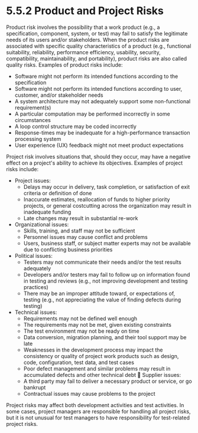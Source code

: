 # 5.5.2 Product and Project Risks

Product risk involves the possibility that a work product \(e.g., a specification, component, system, or test\) may fail to satisfy the legitimate needs of its users and/or stakeholders. When the product risks are associated with specific quality characteristics of a product \(e.g., functional suitability, reliability, performance efficiency, usability, security, compatibility, maintainability, and portability\), product risks are also called quality risks. Examples of product risks include: 

* Software might not perform its intended functions according to the specification 
* Software might not perform its intended functions according to user, customer, and/or stakeholder needs 
* A system architecture may not adequately support some non-functional requirement\(s\)
* A particular computation may be performed incorrectly in some circumstances 
* A loop control structure may be coded incorrectly 
* Response-times may be inadequate for a high-performance transaction processing system 
* User experience \(UX\) feedback might not meet product expectations 

Project risk involves situations that, should they occur, may have a negative effect on a project's ability to achieve its objectives. Examples of project risks include: 

* Project issues: 
  * Delays may occur in delivery, task completion, or satisfaction of exit criteria or definition of done 
  * Inaccurate estimates, reallocation of funds to higher priority projects, or general costcutting across the organization may result in inadequate funding 
  * Late changes may result in substantial re-work 
* Organizational issues: 
  * Skills, training, and staff may not be sufficient 
  * Personnel issues may cause conflict and problems 
  * Users, business staff, or subject matter experts may not be available due to conflicting business priorities 
* Political issues: 
  * Testers may not communicate their needs and/or the test results adequately 
  * Developers and/or testers may fail to follow up on information found in testing and reviews \(e.g., not improving development and testing practices\) 
  * There may be an improper attitude toward, or expectations of, testing \(e.g., not appreciating the value of finding defects during testing\) 
* Technical issues: 
  * Requirements may not be defined well enough 
  * The requirements may not be met, given existing constraints 
  * The test environment may not be ready on time 
  * Data conversion, migration planning, and their tool support may be late 
  * Weaknesses in the development process may impact the consistency or quality of project work products such as design, code, configuration, test data, and test cases 
  * Poor defect management and similar problems may result in accumulated defects and other technical debt  Supplier issues: 
  * A third party may fail to deliver a necessary product or service, or go bankrupt 
  * Contractual issues may cause problems to the project 

Project risks may affect both development activities and test activities. In some cases, project managers are responsible for handling all project risks, but it is not unusual for test managers to have responsibility for test-related project risks.

